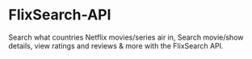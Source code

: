 # FlixSearch-API
Search what countries Netflix movies/series air in, Search movie/show details, view ratings and reviews &amp; more with the FlixSearch API.

